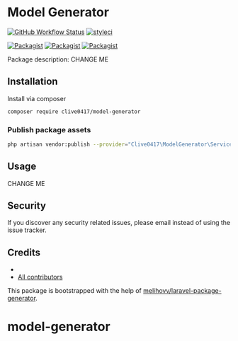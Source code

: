 # Model Generator

[![GitHub Workflow Status](https://github.com/clive0417/model-generator/workflows/Run%20tests/badge.svg)](https://github.com/clive0417/model-generator/actions)
[![styleci](https://styleci.io/repos/CHANGEME/shield)](https://styleci.io/repos/CHANGEME)

[![Packagist](https://img.shields.io/packagist/v/clive0417/model-generator.svg)](https://packagist.org/packages/clive0417/model-generator)
[![Packagist](https://poser.pugx.org/clive0417/model-generator/d/total.svg)](https://packagist.org/packages/clive0417/model-generator)
[![Packagist](https://img.shields.io/packagist/l/clive0417/model-generator.svg)](https://packagist.org/packages/clive0417/model-generator)

Package description: CHANGE ME

## Installation

Install via composer
```bash
composer require clive0417/model-generator
```

### Publish package assets

```bash
php artisan vendor:publish --provider="Clive0417\ModelGenerator\ServiceProvider"
```

## Usage

CHANGE ME

## Security

If you discover any security related issues, please email 
instead of using the issue tracker.

## Credits

- [](https://github.com/clive0417/model-generator)
- [All contributors](https://github.com/clive0417/model-generator/graphs/contributors)

This package is bootstrapped with the help of
[melihovv/laravel-package-generator](https://github.com/melihovv/laravel-package-generator).
# model-generator
